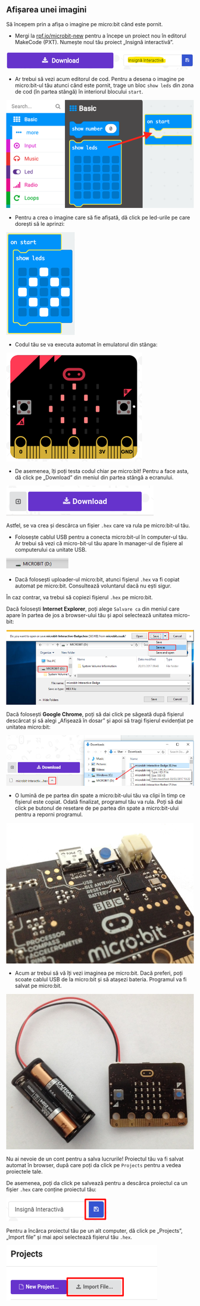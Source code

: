 ## Afișarea unei imagini

Să începem prin a afișa o imagine pe micro:bit când este pornit.

+ Mergi la <a href="https://rpf.io/microbit-new" target="_blank">rpf.io/microbit-new</a> pentru a începe un proiect nou în editorul MakeCode (PXT). Numește noul tău proiect „Insignă interactivă”.

![captură de ecran](images/badge-name.png)

+ Ar trebui să vezi acum editorul de cod. Pentru a desena o imagine pe micro:bit-ul tău atunci când este pornit, trage un bloc `show leds` din zona de cod (în partea stângă) în interiorul blocului `start`.

![captură de ecran](images/badge-draw.png)

+ Pentru a crea o imagine care să fie afișată, dă click pe led-urile pe care dorești să le aprinzi:

![captură de ecran](images/badge-pattern.png)

+ Codul tău se va executa automat în emulatorul din stânga:

![captură de ecran](images/badge-emulator.png)

+ De asemenea, îți poți testa codul chiar pe micro:bit! Pentru a face asta, dă click pe „Download” din meniul din partea stângă a ecranului.

![captură de ecran](images/badge-download.png)

Astfel, se va crea și descărca un fișier `.hex` care va rula pe micro:bit-ul tău.

+ Folosește cablul USB pentru a conecta micro:bit-ul în computer-ul tău. Ar trebui să vezi că micro-bit-ul tău apare în manager-ul de fișiere al computerului ca unitate USB. 

![captură de ecran](images/badge-drive.png)

+ Dacă folosești uploader-ul micro:bit, atunci fișierul `.hex` va fi copiat automat pe micro:bit. Consultează voluntarul dacă nu ești sigur. 

În caz contrar, va trebui să copiezi fișierul `.hex` pe micro:bit.

Dacă folosești **Internet Explorer**, poți alege `Salvare ca` din meniul care apare în partea de jos a browser-ului tău și apoi selectează unitatea micro-bit:

![captură de ecran](images/badge-save-explorer.png)

Dacă folosești **Google Chrome**, poți să dai click pe săgeată după fișierul descărcat și să alegi „Afișează în dosar” și apoi să tragi fișierul evidențiat pe unitatea micro:bit:

![captură de ecran](images/badge-save-chrome.png)

+ O lumină de pe partea din spate a micro:bit-ului tău va clipi în timp ce fișierul este copiat. Odată finalizat, programul tău va rula. Poți să dai click pe butonul de resetare de pe partea din spate a micro:bit-ului pentru a reporni programul.

![captură de ecran](images/badge-reset.jpg)

+ Acum ar trebui să vă îți vezi imaginea pe micro:bit. Dacă preferi, poți scoate cablul USB de la micro:bit și să atașezi bateria. Programul va fi salvat pe micro:bit.

![captură de ecran](images/badge-battery.jpg)

Nu ai nevoie de un cont pentru a salva lucrurile! Proiectul tău va fi salvat automat în browser, după care poți da click pe `Projects` pentru a vedea proiectele tale.

De asemenea, poți da click pe salvează pentru a descărca proiectul ca un fișier `.hex` care conține proiectul tău:

![captură de ecran](images/badge-save.png)

Pentru a încărca proiectul tău pe un alt computer, dă click pe „Projects”, „Import file” și mai apoi selectează fișierul tău `.hex`.

![captură de ecran](images/badge-import.png)